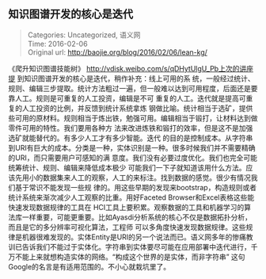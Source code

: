 知识图谱开发的核心是迭代
---
    
> Categories: Uncategorized, 语义网  
> Time: 2016-02-06  
> Original url: <http://baojie.org/blog/2016/02/06/lean-kg/>
    
《爬升知识图谱技能树》 http://vdisk.weibo.com/s/qDHytUlgU_Pb上次的讲座提 到知识图谱开发的核心是迭代，稍作补充：线上可用的系 统，一般经过统计、规则、编辑三步提取。统计方法粗过一遍，但一般难以达到可用程度，后面还是要靠人工。规则是可重复的人工投资，编辑是不可 重复的人工。迭代就是提高可重复的人工投资的比例，并反馈到统计系统拿炼 钢做比喻。统计相当于选矿，提供些可用的原材料。规则相当于炼出铁，勉强可用。编辑相当于锻打，让材料达到做零件可用的特性。我们要用各种方 法来改进炼铁和锻打的效率，但是这不是加强选矿就能替代的。有多少人工才有多少智能。迭代 的目的是控制成本。从字符串到URI有巨大的成本。分类是一种，实体识别是一种。很多时候我们并不需要精确的URI，而只需要用户可感知的满 意度。我们没有必要过度优化。我们也完全可能统筹统计、规则、编辑来降低成本极少 可能我们一下子就知道该用什么方法。应该先用小的数据集来人工的观察，人工的来标注。找到数据的感觉。很少有情况我们基于常识不能发现一些规 律的。用这些早期的发现来bootstrap，构造规则或者统计系统来渐次减少人工观察的比重。用好Faceted Browser和Excel表格这些能快速发现数据规律的工具在 HCI工具上要积累。观察数据的工具和机器学习的算法库一样重要，可能更重要。比如Ayasdi分析系统的核心不仅是数据拓扑分析，而且是它的多分辨率可视化算法，工程师 可以多角度快速发现数据规律。这些规律是机器很难发现的。实体Entity是URI的另一个说法而已。语义网多年的惨痛教训已告诉我们不能过于实体化。字符串到实体要尽可能在应用部署中迭代进行，千万不能上来就想构造实体的网络。“构成这个世界的是实体，而非字符串” 这句Google的名言是有适用范围的。不小心就栽坑里了。     
    